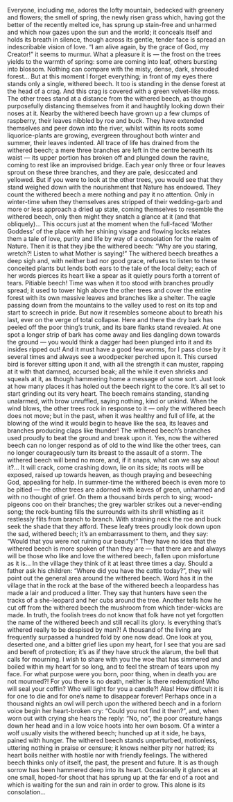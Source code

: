 Everyone, including me, adores the lofty mountain, bedecked with greenery and flowers; the smell of spring, the newly risen grass which, having got the better of the recently melted ice, has sprung up stain-free and unharmed and which now gazes upon the sun and the world; it conceals itself and holds its breath in silence, though across its gentle, tender face is spread an indescribable vision of love.
“I am alive again, by the grace of God, my Creator!” it seems to murmur.
What a pleasure it is — the frost on the trees yields to the warmth of spring: some are coming into leaf, others bursting into blossom.
Nothing can compare with the misty, dense, dark, shrouded forest… 
But at this moment I forget everything; in front of my eyes there stands only a single, withered beech.
It too is standing in the dense forest at the head of a crag.
And this crag is covered with a green velvet-like moss.
The other trees stand at a distance from the withered beech, as though purposefully distancing themselves from it and haughtily looking down their noses at it.
Nearby the withered beech have grown up a few clumps of raspberry, their leaves nibbled by roe and buck.
They have extended themselves and peer down into the river, whilst within its roots some liquorice-plants are growing, evergreen throughout both winter and summer, their leaves indented. All trace of life has drained from the withered beech;
a mere three branches are left in the centre beneath its waist — its upper portion has broken off and plunged down the ravine, coming to rest like an improvised bridge. 
Each year only three or four leaves sprout on these three branches, and they are pale, desiccated and yellowed. 
But if you were to look at the other trees, you would see that they stand weighed down with the nourishment that Nature has endowed. 
They count the withered beech a mere nothing and pay it no attention. Only in winter-time when they themselves ares stripped of their wedding-garb and more or less approach a dried up state, coming themselves to resemble the withered beech, only then might they snatch a glance at it (and that obliquely)… 
This occurs just at the moment when the full-faced ‘Mother Goddess’ of the place with her shining visage and flowing locks relates them a tale of love, purity and life by way of a consolation for the realm of Nature. 
Then it is that they jibe the withered beech: “Why are you staring, wretch?! Listen to what Mother is saying!”
The withered beech breathes a deep sigh and, with neither bad nor good grace, refuses to listen to these conceited plants but lends both ears to the tale of the local deity; each of her words pierces its heart like a spear as it quietly pours forth a torrent of tears.
Pitiable beech! 
Time was when it too stood with branches proudly spread; it used to tower high above the other trees and cover the entire forest with its own massive leaves and branches like a shelter.
The eagle passing down from the mountains to the valley used to rest on its top and start to screech in pride. 
But now it resembles someone about to breath his last, ever on the verge of total collapse. 
Here and there the dry bark has peeled off the poor thing’s trunk, and its bare flanks stand revealed. 
At one spot a longer strip of bark has come away and lies dangling down towards the ground — you would think a dagger had been plunged into it and its insides ripped out! 
And it must have a good few worms, for I pass close by it several times and always see a woodpecker perched upon it. 
This cursed bird is forever sitting upon it and, with all the strength it can muster, rapping at it with that damned, accursed beak; all the while it even shrieks and squeals at it, as though hammering home a message of some sort. 
Just look at how many places it has holed out the beech right to the core. 
It’s all set to start grinding out its very heart. 
The beech remains standing, standing unalarmed, with brow unruffled, saying nothing, kind or unkind.
When the wind blows, the other trees rock in response to it — only the withered beech does not move; but in the past, when it was healthy and full of life, at the blowing of the wind it would begin to heave like the sea, its leaves and branches producing claps like thunder! 
The withered beech’s branches used proudly to beat the ground and break upon it. Yes, now the withered beech can no longer respond as of old to the wind like the other trees, can no longer courageously turn its breast to the assault of a storm. 
The withered beech will bend no more, and, if it snaps, what can we say about it?... 
It will crack, come crashing down, lie on its side; its roots will be exposed, raised up towards heaven, as though praying and beseeching God, appealing for help.
In summer-time the withered beech is even more to be pitied
— the other trees are adorned with leaves of green, unharmed and with no thought of grief. 
On them a thousand birds perch to sing; wood-pigeons coo on their branches; the grey warbler strikes out a never-ending song; the rock-bunting fills the surrounds with its shrill whistling as it restlessly flits from branch to branch. With straining neck the roe and buck seek the shade that they afford. 
These leafy trees proudly look down upon the sad, withered beech; it’s an embarrassment to them, and they say: “Would that you were not ruining our beauty!” 
They have no idea that the withered beech is more spoken of than they are — that there are and always will be those who like and love the withered beech, fallen upon misfortune as it is… 
In the village they think of it at least three times a day. Should a father ask his children: “Where did you have the cattle today?”, they will point out the general area around the withered beech.
Word has it in the village that in the rock at the base of the withered beech a leopardess has made a lair and produced a litter.
They say that hunters have seen the tracks of a she-leopard and her cubs around the tree.
Another tells how he cut off from the withered beech the mushroom from which tinder-wicks are made.
In truth, the foolish trees do not know that folk have not yet forgotten the name of the withered beech and still recall its glory.
Is everything that’s withered really to be despised by man?!
A thousand of the living are frequently surpassed a hundred fold by one now dead.
One look at you, deserted one, and a bitter grief lies upon my heart, for I see that you are sad and bereft of protection; 
it’s as if they have struck the alarum, the bell that calls for mourning.
I wish to share with you the woe that has simmered and boiled within my heart for so long, and to feel the stream of tears upon my face.
For what purpose were you born, poor thing, when in death you are not mourned?!
For you there is no death, neither is there redemption!
Who will seal your coffin?
Who will light for you a candle?!
Alas! 
How difficult it is for one to die and for one’s name to disappear forever! 
Perhaps once in a thousand nights an owl will perch upon the withered beech and in a forlorn voice begin her heart-broken cry: “Could you not find it then?”, and, when worn out with crying she hears the reply: “No, no”, the poor creature hangs down her head and in a low voice hoots into her own bosom.
Of a winter a wolf usually visits the withered beech; 
hunched up at it side, he bays, pained with hunger. 
The withered beech stands unperturbed, motionless, uttering nothing in praise or censure; 
it knows neither pity nor hatred; 
its heart boils neither with hostile nor with friendly feelings. 
The withered beech thinks only of itself, the past, the present and future. 
It is as though sorrow has been hammered deep into its heart. 
Occasionally it glances at one small, hoped-for shoot that has sprung up at the far end of a root and which is waiting for the sun and rain in order to grow. 
This alone is its consolation…